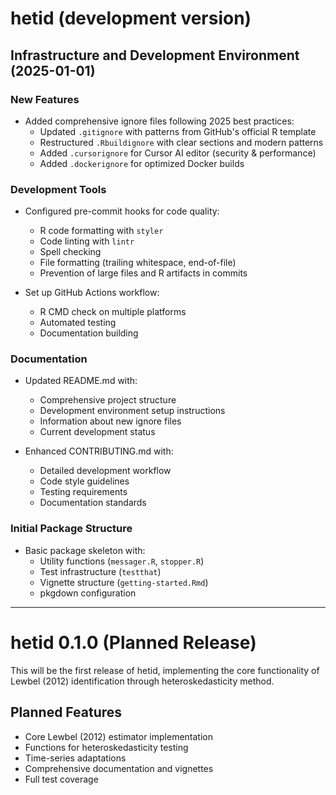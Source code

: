 # hetid (development version)

## Infrastructure and Development Environment (2025-01-01)

### New Features
* Added comprehensive ignore files following 2025 best practices:
  - Updated `.gitignore` with patterns from GitHub's official R template
  - Restructured `.Rbuildignore` with clear sections and modern patterns
  - Added `.cursorignore` for Cursor AI editor (security & performance)
  - Added `.dockerignore` for optimized Docker builds

### Development Tools
* Configured pre-commit hooks for code quality:
  - R code formatting with `styler`
  - Code linting with `lintr`
  - Spell checking
  - File formatting (trailing whitespace, end-of-file)
  - Prevention of large files and R artifacts in commits

* Set up GitHub Actions workflow:
  - R CMD check on multiple platforms
  - Automated testing
  - Documentation building

### Documentation
* Updated README.md with:
  - Comprehensive project structure
  - Development environment setup instructions
  - Information about new ignore files
  - Current development status

* Enhanced CONTRIBUTING.md with:
  - Detailed development workflow
  - Code style guidelines
  - Testing requirements
  - Documentation standards

### Initial Package Structure
* Basic package skeleton with:
  - Utility functions (`messager.R`, `stopper.R`)
  - Test infrastructure (`testthat`)
  - Vignette structure (`getting-started.Rmd`)
  - pkgdown configuration

---

# hetid 0.1.0 (Planned Release)

This will be the first release of hetid, implementing the core functionality of Lewbel (2012) identification through heteroskedasticity method.

## Planned Features
* Core Lewbel (2012) estimator implementation
* Functions for heteroskedasticity testing
* Time-series adaptations
* Comprehensive documentation and vignettes
* Full test coverage
